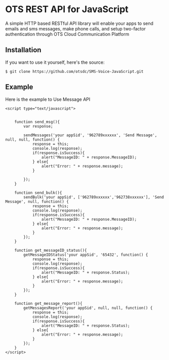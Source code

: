 # OTS REST API for JavaScript
A simple HTTP based RESTful API library will enable your apps to send emails and sms messages, make phone calls, and setup two-factor authentication through OTS Cloud Communication Platform

## Installation

If you want to use it yourself, here's the source:
```
$ git clone https://github.com/otsdc/SMS-Voice-JavaScript.git
```
## Example
Here is the example to Use Message API
```
<script type="text/javascript">
	

	function send_msg(){
		var response;

		sendMessages('your appSid', '962789xxxxxx', 'Send Message', null, null, function() {
			response = this;
			console.log(response);
			if(response.isSuccess){
				alert("MessageID: " + response.MessageID);
			} else{
				alert("Error: " + response.message);
			}
			
  		});
	}

	function send_bulk(){
		sendBulk('your appSid', ['962789xxxxxx','962738xxxxxx'], 'Send Message', null, function() {
			response = this;
			console.log(response);
			if(response.isSuccess){
				alert("MessageID: " + response.MessageID);
			} else{
				alert("Error: " + response.message);
			}
  		});
	}

	function get_messageID_status(){
		getMessageIDStatus('your appSid', '65432', function() {
			response = this;
			console.log(response);
			if(response.isSuccess){
				alert("MessageID: " + response.Status);
			} else{
				alert("Error: " + response.message);
			}
  		});
	}

	function get_message_report(){
		getMessagesReport('your appSid', null, null, function() {
			response = this;
			console.log(response);
			if(response.isSuccess){
				alert("MessageID: " + response.Status);
			} else{
				alert("Error: " + response.message);
			}
  		});
	}
</script>
```